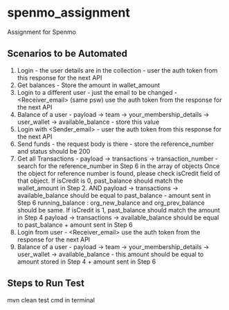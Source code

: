 # spenmo_assignment
Assignment for Spenmo 

## Scenarios to be Automated 
1. Login - the user details are in the collection - user the auth token from this response for the next API
2. Get balances - Store the amount in wallet_amount
3. Login to a different user - just the email to be changed - <Receiver_email> (same psw) use the auth token from the response for the next API
4. Balance of a user - payload -> team -> your_membership_details -> user_wallet -> available_balance - store this value
5. Login with <Sender_email> - user the auth token from this response for the next API
6. Send funds - the request body is there - store the reference_number  and status should be 200
7. Get all Transactions - 
       payload -> transactions -> transaction_number - search for the reference_number in Step 6 in the array of objects
       Once the object for reference number is found, please check isCredit field of that object. 
       If isCredit is 0, past_balance should match the wallet_amount in Step 2.  AND
       payload -> transactions -> available_balance should be equal to past_balance - amount sent in Step 6
       running_balance : org_new_balance and org_prev_balance should be same.
       If isCredit is 1, past_balance should match the amount in Step 4
       payload -> transactions -> available_balance should be equal to past_balance + amount sent in Step 6
8. Login from user - <Receiver_email> use the auth token from the response for the next API
9. Balance of a user - payload -> team -> your_membership_details -> user_wallet -> available_balance - this amount should be equal to amount stored in Step 4 + amount sent in Step 6

## Steps to Run Test
mvn clean test cmd in terminal 

